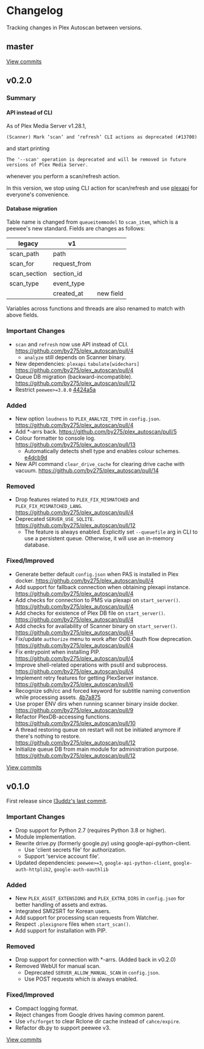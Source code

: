 # Changelog

Tracking changes in Plex Autoscan between versions.

## master

[View commits](https://github.com/by275/plex_autoscan/compare/v0.2.0...master)

## v0.2.0

### Summary

#### API instead of CLI

As of Plex Media Server v1.28.1,

```log
(Scanner) Mark ‘scan’ and ‘refresh’ CLI actions as deprecated (#13700)
```

and start printing

```log
The '--scan' operation is deprecated and will be removed in future versions of Plex Media Server.
```

whenever you perform a scan/refresh action.

In this version, we stop using CLI action for scan/refresh and use [plexapi](https://github.com/pkkid/python-plexapi) for everyone's convenience.

#### Database migration

Table name is changed from `queueitemmodel` to `scan_item`, which is a peewee's new standard. Fields are changes as follows:

|legacy|v1||
|------|---|---|
|scan_path|path||
|scan_for|request_from||
|scan_section|section_id||
|scan_type|event_type||
||created_at|new field|

Variables across functions and threads are also renamed to match with above fields.

### Important Changes

* `scan` and `refresh` now use API instead of CLI. https://github.com/by275/plex_autoscan/pull/4
  * `analyze` still depends on Scanner binary.
* New dependencies: `plexapi` `tabulate[widechars]` https://github.com/by275/plex_autoscan/pull/4
* Queue DB migration (backward-incompatible). https://github.com/by275/plex_autoscan/pull/12
* Restrict `peewee>=3.8.0` [4424a5a](https://github.com/by275/plex_autoscan/commit/4424a5aeb98b30c71ff2df49f762a921fe1905bd)

### Added

* New option `loudness` to `PLEX_ANALYZE_TYPE` in `config.json`. https://github.com/by275/plex_autoscan/pull/4
* Add *-arrs back. https://github.com/by275/plex_autoscan/pull/5
* Colour formatter to console log. https://github.com/by275/plex_autoscan/pull/13
  * Automatically detects shell type and enables colour schemes. [e4dcb9d](https://github.com/by275/plex_autoscan/commit/e4dcb9d7f0a5665a61716840c639e464a37b63b8)
* New API command `clear_drive_cache` for clearing drive cache with vacuum. https://github.com/by275/plex_autoscan/pull/14

### Removed

* Drop features related to `PLEX_FIX_MISMATCHED` and `PLEX_FIX_MISMATCHED_LANG`. https://github.com/by275/plex_autoscan/pull/4
* Deprecated `SERVER_USE_SQLITE`. https://github.com/by275/plex_autoscan/pull/12
  * The feature is always enabled. Explicitly set `--queuefile` arg in CLI to use a persistent queue. Otherwise, it will use an in-memory database.

### Fixed/Improved

* Generate better default `config.json` when PAS is installed in Plex docker. https://github.com/by275/plex_autoscan/pull/4
* Add support for fallback connection when obtaining plexapi instance. https://github.com/by275/plex_autoscan/pull/4
* Add checks for connection to PMS via plexapi on `start_server()`. https://github.com/by275/plex_autoscan/pull/4
* Add checks for existence of Plex DB file on `start_server()`. https://github.com/by275/plex_autoscan/pull/4
* Add checks for availability of Scanner binary on `start_server()`. https://github.com/by275/plex_autoscan/pull/4
* Fix/update `authorize` menu to work after OOB Oauth flow deprecation. https://github.com/by275/plex_autoscan/pull/4
* Fix entrypoint when installing PIP. https://github.com/by275/plex_autoscan/pull/4
* Improve shell-related operations with psutil and subprocess. https://github.com/by275/plex_autoscan/pull/4
* Implement retry features for getting PlexServer instance. https://github.com/by275/plex_autoscan/pull/6
* Recognize sdh/cc and forced keyword for subtitle naming convention while processing assets. [4b7a875](https://github.com/by275/plex_autoscan/commit/4b7a87505a63f0a3f5c12a832a668247f60e6028)
* Use proper ENV dirs when running scanner binary inside docker. https://github.com/by275/plex_autoscan/pull/9
* Refactor PlexDB-accessing functions. https://github.com/by275/plex_autoscan/pull/10
* A thread restoring queue on restart will not be initiated anymore if there's nothing to restore. https://github.com/by275/plex_autoscan/pull/12
* Initialize queue DB from main module for administration purpose. https://github.com/by275/plex_autoscan/pull/12

[View commits](https://github.com/by275/plex_autoscan/compare/v0.1.0...v0.2.0)

## v0.1.0

First release since [l3uddz's last commit](https://github.com/by275/plex_autoscan/tree/4e31fb19d81ca9d7ff0fc2f362f9accfff979bc4).

### Important Changes

* Drop support for Python 2.7 (requires Python 3.8 or higher).
* Module implementation.
* Rewrite drive.py (formerly google.py) using google-api-python-client.
  * Use 'client secrets file' for authorization.
  * Support 'service account file'.
* Updated dependencies: `peewee>=3`, `google-api-python-client`, `google-auth-httplib2`, `google-auth-oauthlib`

### Added

* New `PLEX_ASSET_EXTENSIONS` and `PLEX_EXTRA_DIRS` in `config.json` for better handling of assets and extras.
* Integrated SMI2SRT for Korean users.
* Add support for processing scan requests from Watcher.
* Respect `.plexignore` files when `start_scan()`.
* Add support for installation with PIP.

### Removed

* Drop support for connection with *-arrs. (Added back in v0.2.0)
* Removed WebUI for manual scan.
  * Deprecated `SERVER_ALLOW_MANUAL_SCAN` in `config.json`.
  * Use POST requests which is always enabled.

### Fixed/Improved

* Compact logging format.
* Reject changes from Google drives having common parent.
* Use `vfs/forget` to clear Rclone dir cache instead of `cahce/expire`.
* Refactor db.py to support peewee v3.

[View commits](https://github.com/by275/plex_autoscan/compare/4e31fb19d81ca9d7ff0fc2f362f9accfff979bc4...v0.1.0)
